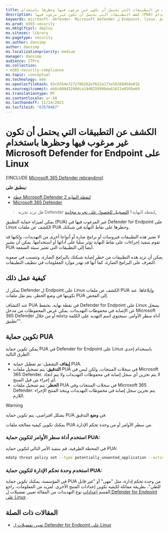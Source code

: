 ```yaml
---
title: الكشف عن التطبيقات التي يحتمل أن تكون غير مرغوب فيها وحظرها باستخدام Microsoft Defender for Endpoint على Linux
description: كشف التطبيقات التي يحتمل أن تكون غير مرغوب فيها (PUA) وحظرها باستخدام Microsoft Defender ل Endpoint على Linux.
keywords: microsoft، defender، Microsoft Defender ل Endpoint، linux، pua، pus
ms.prod: m365-security
ms.mktglfcycl: deploy
ms.sitesec: library
ms.pagetype: security
ms.author: dansimp
author: dansimp
ms.localizationpriority: medium
manager: dansimp
audience: ITPro
ms.collection:
- m365-security-compliance
ms.topic: conceptual
ms.technology: mde
ms.openlocfilehash: 03c6f64e7272706262ef622a173e58260468e01b
ms.sourcegitcommit: eb8c600d3298dca1940259998de61621e6505e69
ms.translationtype: MT
ms.contentlocale: ar-SA
ms.lasthandoff: 11/24/2021
ms.locfileid: "63570467"
---
```

# <a name="detect-and-block-potentially-unwanted-applications-with-microsoft-defender-for-endpoint-on-linux"></a>الكشف عن التطبيقات التي يحتمل أن تكون غير مرغوب فيها وحظرها باستخدام Microsoft Defender for Endpoint على Linux

[!INCLUDE [Microsoft 365 Defender rebranding](../../includes/microsoft-defender.md)]


**ينطبق على:**
- [خطة Microsoft Defender لنقطة النهاية 2](https://go.microsoft.com/fwlink/p/?linkid=2154037)
- [Microsoft 365 Defender](https://go.microsoft.com/fwlink/?linkid=2118804)

> هل تريد تجربة Defender لنقطة النهاية؟ [التسجيل للحصول على تجربة مجانية.](https://signup.microsoft.com/create-account/signup?products=7f379fee-c4f9-4278-b0a1-e4c8c2fcdf7e&ru=https://aka.ms/MDEp2OpenTrial?ocid=docs-wdatp-investigateip-abovefoldlink)

يمكن لميزاة حماية التطبيق (PUA) غير المرغوب فيها في Defender for Endpoint على Linux الكشف عن ملفات PUA وحظرها على نقاط النهاية في شبكتك.

لا تعتبر هذه التطبيقات فيروسات أو برامج ضارة أو أنواعا أخرى من التهديدات، ولكنها قد تقوم بتنفيذ إجراءات على نقاط النهاية تؤثر سلبا على أدائها أو استخدامها. يمكن أن يشير PUA أيضا إلى التطبيقات التي تعتبر سيئة السمعة.

يمكن أن تزيد هذه التطبيقات من خطر إصابة شبكتك بالبرامج الضارة، وتتسبب في صعوبة التعرف على البرامج الضارة، كما أنها قد تهدر موارد المعلومات في تنظيف التطبيقات.

## <a name="how-it-works"></a>كيفية عمل ذلك

يمكن ل Defender ل Endpoint على Linux الكشف عن ملفات PUA وإبلاغاها. عند تكوينها في وضع الحظر، يتم نقل ملفات PUA إلى الفحص.

عند اكتشاف PUA في نقطة نهاية، يحتفظ Defender for Endpoint على Linux بسجل عن الإصابة في محفوظات التهديدات. يمكن عرض المحفوظات من مدخل Microsoft 365 Defender أو من خلال `mdatp` أداة سطر الأوامر. سيحتوي اسم التهديد على الكلمة "تطبيق".

## <a name="configure-pua-protection"></a>تكوين حماية PUA

يمكن تكوين حماية PUA في Defender for Endpoint على Linux باستخدام إحدى الطرق التالية:

- **إيقاف** التشغيل: تم تعطيل حماية PUA.
- **التدقيق**: يتم تسجيل ملفات PUA في سجلات المنتجات، ولكن ليس في Microsoft 365 Defender. لا يتم تخزين أي سجل إصابة في محفوظات التهديدات ولا يتم اتخاذ أي إجراء من قبل المنتج.
- **الحظر**: يتم تسجيل ملفات PUA في سجلات المنتجات وفي Microsoft 365 Defender. يتم تخزين سجل إصابة في محفوظات التهديدات ويتخذ المنتج الإجراء اللازم.

> [!WARNING]
> بشكل افتراضي، يتم تكوين حماية PUA في **وضع** التدقيق.

يمكنك تكوين كيفية معالجة ملفات PUA من سطر الأوامر أو من وحدة تحكم الإدارة.

### <a name="use-the-command-line-tool-to-configure-pua-protection"></a>استخدم أداة سطر الأوامر لتكوين حماية PUA:

في المحطة الطرفية، قم بتنفيذ الأمر التالي لتكوين حماية PUA:

```bash
mdatp threat policy set --type potentially_unwanted_application --action [off|audit|block]
```

### <a name="use-the-management-console-to-configure-pua-protection"></a>استخدم وحدة تحكم الإدارة لتكوين حماية PUA:

في المؤسسة، يمكنك تكوين حماية PUA من وحدة تحكم إدارة، مثل "مهى" أو "غير قابل للطي"، بطريقة مماثلة لكيفية تكوين إعدادات المنتج الأخرى. لمزيد من المعلومات، راجع القسم [إعدادات](linux-preferences.md#threat-type-settings) نوع التهديدات من المقالة تعيين تفضيلات [ل Defender for Endpoint على Linux](linux-preferences.md) .

## <a name="related-articles"></a>المقالات ذات الصلة

- [تعيين تفضيلات ل Defender for Endpoint على Linux](linux-preferences.md)
